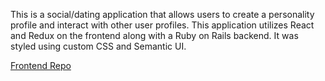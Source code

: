 This is a social/dating application that allows users to create a personality profile and interact with other user profiles. This application utilizes React and Redux on the frontend along with a Ruby on Rails backend. It was styled using custom CSS and Semantic UI.

[Frontend Repo](https://github.com/jlindner22/BlindDate-frontend)
